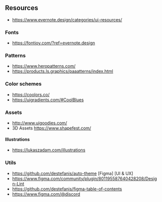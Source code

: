 ## Resources

- https://www.evernote.design/categories/ui-resources/

### Fonts
- https://fontjoy.com/?ref=evernote.design

### Patterns
- https://www.heropatterns.com/
- https://products.ls.graphics/paaatterns/index.html

### Color schemes
- https://coolors.co/
- https://uigradients.com/#CoolBlues

### Assets
- http://www.uigoodies.com/
- 3D Assets https://www.shapefest.com/

#### Illustrations
- https://lukaszadam.com/illustrations

### Utils
- https://github.com/destefanis/auto-theme [Figma] [UI & UX]
- https://www.figma.com/community/plugin/801195587640428208/Design-Lint
- https://github.com/destefanis/figma-table-of-contents
- https://www.figma.com/@discord
